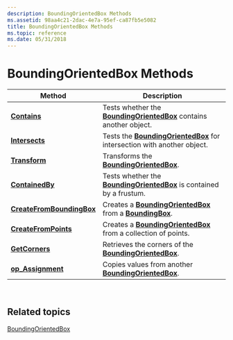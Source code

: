 ```yaml
---
description: BoundingOrientedBox Methods
ms.assetid: 98aa4c21-2dac-4e7a-95ef-ca87fb5e5082
title: BoundingOrientedBox Methods
ms.topic: reference
ms.date: 05/31/2018
---
```


# BoundingOrientedBox Methods



| Method                                                                                | Description                                                                                                        |
|---------------------------------------------------------------------------------------|--------------------------------------------------------------------------------------------------------------------|
| [**Contains**](boundingorientedbox-contains.md)<br/>                           | Tests whether the [**BoundingOrientedBox**](/windows/win32/api/directxcollision/ns-directxcollision-boundingorientedbox) contains another object.<br/>           |
| [**Intersects**](boundingorientedbox-intersects.md)<br/>                       | Tests the [**BoundingOrientedBox**](/windows/win32/api/directxcollision/ns-directxcollision-boundingorientedbox) for intersection with another object.<br/>      |
| [**Transform**](boundingorientedbox-transform.md)<br/>                         | Transforms the [**BoundingOrientedBox**](/windows/win32/api/directxcollision/ns-directxcollision-boundingorientedbox).<br/>                                      |
| [**ContainedBy**](/windows/desktop/api/DirectXCollision/nf-directxcollision-boundingbox-containedby)<br/>                     | Tests whether the [**BoundingOrientedBox**](/windows/win32/api/directxcollision/ns-directxcollision-boundingorientedbox) is contained by a frustum.<br/>         |
| [**CreateFromBoundingBox**](/windows/win32/api/directxcollision/nf-directxcollision-boundingorientedbox-createfromboundingbox)<br/> | Creates a [**BoundingOrientedBox**](/windows/win32/api/directxcollision/ns-directxcollision-boundingorientedbox) from a [**BoundingBox**](/windows/desktop/api/DirectXCollision/ns-directxcollision-boundingbox).<br/> |
| [**CreateFromPoints**](/windows/win32/api/directxcollision/nf-directxcollision-boundingorientedbox-createfrompoints)<br/>           | Creates a [**BoundingOrientedBox**](/windows/win32/api/directxcollision/ns-directxcollision-boundingorientedbox) from a collection of points.<br/>               |
| [**GetCorners**](/windows/win32/api/directxcollision/nf-directxcollision-boundingorientedbox-getcorners)<br/>                       | Retrieves the corners of the [**BoundingOrientedBox**](/windows/win32/api/directxcollision/ns-directxcollision-boundingorientedbox).<br/>                        |
| [**op\_Assignment**](/windows/win32/api/directxcollision/nf-directxcollision-boundingorientedbox-operator-assign(boundingorientedbox__))<br/>                | Copies values from another [**BoundingOrientedBox**](/windows/win32/api/directxcollision/ns-directxcollision-boundingorientedbox).<br/>                          |



 

## Related topics

<dl> <dt>

[BoundingOrientedBox](/windows/win32/api/directxcollision/ns-directxcollision-boundingorientedbox)
</dt> </dl>

 

 
